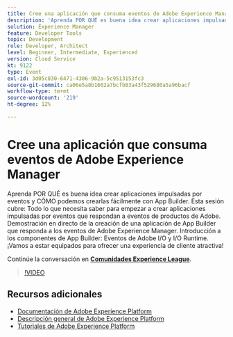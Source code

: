 ```yaml
---
title: Cree una aplicación que consuma eventos de Adobe Experience Manager
description: 'Aprenda POR QUÉ es buena idea crear aplicaciones impulsadas por eventos y CÓMO podemos crearlas fácilmente con App Builder. Esta sesión abarca: todo lo que necesita saber para empezar a crear aplicaciones impulsadas por eventos que respondan a eventos de productos de Adobe. Demostración en directo de la creación de una aplicación de App Builder que responda a los eventos de Adobe Experience Manager. Introducción a los componentes de App Builder: Eventos de Adobe I/O y I/O Runtime. ¡Vamos a estar equipados para ofrecer una experiencia de cliente atractiva!'
solution: Experience Manager
feature: Developer Tools
topic: Development
role: Developer, Architect
level: Beginner, Intermediate, Experienced
version: Cloud Service
kt: 9122
type: Event
exl-id: 3d05c830-6471-4306-9b2a-5c9513153fc3
source-git-commit: ca06e5a8b1602a7bcfb83a43f529680a5a96bacf
workflow-type: tm+mt
source-wordcount: '219'
ht-degree: 12%

---
```


# Cree una aplicación que consuma eventos de Adobe Experience Manager

Aprenda POR QUÉ es buena idea crear aplicaciones impulsadas por eventos y CÓMO podemos crearlas fácilmente con App Builder. Esta sesión cubre: Todo lo que necesita saber para empezar a crear aplicaciones impulsadas por eventos que respondan a eventos de productos de Adobe. Demostración en directo de la creación de una aplicación de App Builder que responda a los eventos de Adobe Experience Manager. Introducción a los componentes de App Builder: Eventos de Adobe I/O y I/O Runtime. ¡Vamos a estar equipados para ofrecer una experiencia de cliente atractiva!

Continúe la conversación en **[Comunidades Experience League](https://adobe.ly/3ipjs8p)**.

>[!VIDEO](https://video.tv.adobe.com/v/337566/?quality=12&learn=on&hidetitle=true)

## Recursos adicionales

- [Documentación de Adobe Experience Platform](https://experienceleague.adobe.com/docs/experience-platform.html)
- [Descripción general de Adobe Experience Platform](https://experienceleague.adobe.com/docs/experience-platform/landing/home.html?lang=es)
- [Tutoriales de Adobe Experience Platform](https://experienceleague.adobe.com/docs/platform-learn/tutorials/overview.html?lang=es)
